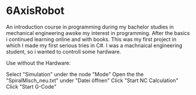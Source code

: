 # 6AxisRobot
An introduction course in programming during my bachelor studies in mechanical engineering awoke my interest in programming. After the basics i continued learning online and with books.
This was my first project in which I made my first serious tries in C#. I was a machnaical engineering student, so i wanted to controll some hardware.

Use without the Hardware:

Select "Simulation" under the node "Mode"
Open the the "SpiralMisch_neu.txt" under "Datei öffnen"
Click "Start NC Calculation"
Click "Start G-Code"


